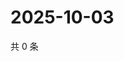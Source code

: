 # 2025-10-03

共 0 条

<!-- BEGIN ZHIHUQUESTIONS -->
<!-- 最后更新时间 Fri Oct 03 2025 08:50:29 GMT+0800 (China Standard Time) -->

<!-- END ZHIHUQUESTIONS -->
